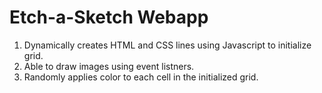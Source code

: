 # Etch-a-Sketch Webapp

1. Dynamically creates HTML and CSS lines using Javascript to initialize grid.
2. Able to draw images using event listners.
3. Randomly applies color to each cell in the initialized grid.